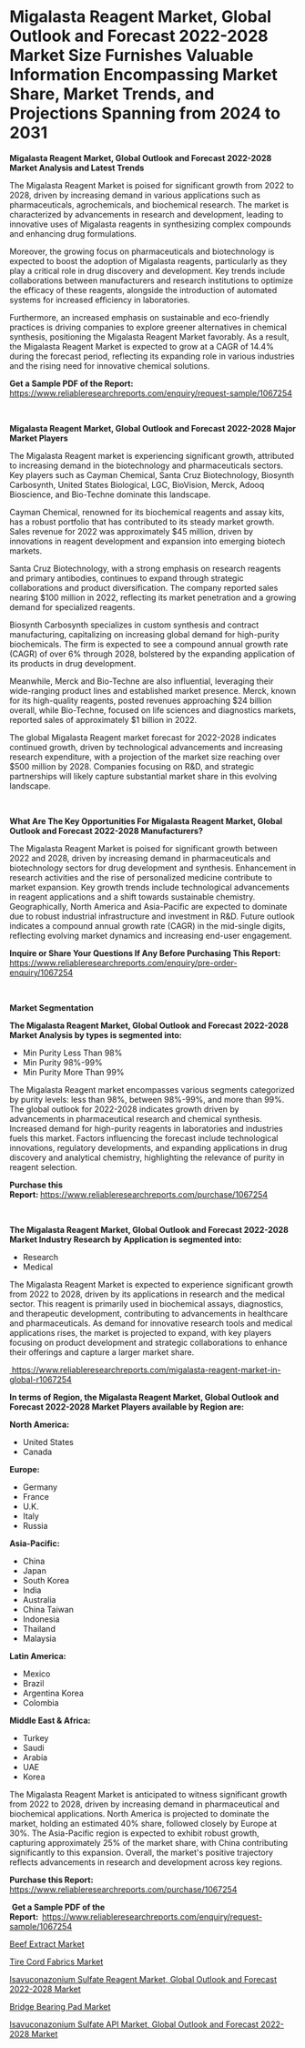 <p><h1>Migalasta Reagent Market, Global Outlook and Forecast 2022-2028 Market Size Furnishes Valuable Information Encompassing Market Share, Market Trends, and Projections Spanning from 2024 to 2031</h1></p><p><strong>Migalasta Reagent Market, Global Outlook and Forecast 2022-2028 Market Analysis and Latest Trends</strong></p>
<p><p>The Migalasta Reagent Market is poised for significant growth from 2022 to 2028, driven by increasing demand in various applications such as pharmaceuticals, agrochemicals, and biochemical research. The market is characterized by advancements in research and development, leading to innovative uses of Migalasta reagents in synthesizing complex compounds and enhancing drug formulations. </p><p>Moreover, the growing focus on pharmaceuticals and biotechnology is expected to boost the adoption of Migalasta reagents, particularly as they play a critical role in drug discovery and development. Key trends include collaborations between manufacturers and research institutions to optimize the efficacy of these reagents, alongside the introduction of automated systems for increased efficiency in laboratories.</p><p>Furthermore, an increased emphasis on sustainable and eco-friendly practices is driving companies to explore greener alternatives in chemical synthesis, positioning the Migalasta Reagent Market favorably. As a result, the Migalasta Reagent Market is expected to grow at a CAGR of 14.4% during the forecast period, reflecting its expanding role in various industries and the rising need for innovative chemical solutions.</p></p>
<p><strong>Get a Sample PDF of the Report:&nbsp;</strong> <a href="https://www.reliableresearchreports.com/enquiry/request-sample/1067254">https://www.reliableresearchreports.com/enquiry/request-sample/1067254</a></p>
<p>&nbsp;</p>
<p><strong>Migalasta Reagent Market, Global Outlook and Forecast 2022-2028 Major Market Players</strong></p>
<p><p>The Migalasta Reagent market is experiencing significant growth, attributed to increasing demand in the biotechnology and pharmaceuticals sectors. Key players such as Cayman Chemical, Santa Cruz Biotechnology, Biosynth Carbosynth, United States Biological, LGC, BioVision, Merck, Adooq Bioscience, and Bio-Techne dominate this landscape. </p><p>Cayman Chemical, renowned for its biochemical reagents and assay kits, has a robust portfolio that has contributed to its steady market growth. Sales revenue for 2022 was approximately $45 million, driven by innovations in reagent development and expansion into emerging biotech markets.</p><p>Santa Cruz Biotechnology, with a strong emphasis on research reagents and primary antibodies, continues to expand through strategic collaborations and product diversification. The company reported sales nearing $100 million in 2022, reflecting its market penetration and a growing demand for specialized reagents.</p><p>Biosynth Carbosynth specializes in custom synthesis and contract manufacturing, capitalizing on increasing global demand for high-purity biochemicals. The firm is expected to see a compound annual growth rate (CAGR) of over 6% through 2028, bolstered by the expanding application of its products in drug development.</p><p>Meanwhile, Merck and Bio-Techne are also influential, leveraging their wide-ranging product lines and established market presence. Merck, known for its high-quality reagents, posted revenues approaching $24 billion overall, while Bio-Techne, focused on life sciences and diagnostics markets, reported sales of approximately $1 billion in 2022.</p><p>The global Migalasta Reagent market forecast for 2022-2028 indicates continued growth, driven by technological advancements and increasing research expenditure, with a projection of the market size reaching over $500 million by 2028. Companies focusing on R&D, and strategic partnerships will likely capture substantial market share in this evolving landscape.</p></p>
<p>&nbsp;</p>
<p><strong>What Are The Key Opportunities For Migalasta Reagent Market, Global Outlook and Forecast 2022-2028 Manufacturers?</strong></p>
<p><p>The Migalasta Reagent Market is poised for significant growth between 2022 and 2028, driven by increasing demand in pharmaceuticals and biotechnology sectors for drug development and synthesis. Enhancement in research activities and the rise of personalized medicine contribute to market expansion. Key growth trends include technological advancements in reagent applications and a shift towards sustainable chemistry. Geographically, North America and Asia-Pacific are expected to dominate due to robust industrial infrastructure and investment in R&D. Future outlook indicates a compound annual growth rate (CAGR) in the mid-single digits, reflecting evolving market dynamics and increasing end-user engagement.</p></p>
<p><strong>Inquire or Share Your Questions If Any Before Purchasing This Report:</strong> <a href="https://www.reliableresearchreports.com/enquiry/pre-order-enquiry/1067254">https://www.reliableresearchreports.com/enquiry/pre-order-enquiry/1067254</a></p>
<p>&nbsp;</p>
<p><strong>Market Segmentation</strong></p>
<p><strong>The Migalasta Reagent Market, Global Outlook and Forecast 2022-2028 Market Analysis by types is segmented into:</strong></p>
<p><ul><li>Min Purity Less Than 98%</li><li>Min Purity 98%-99%</li><li>Min Purity More Than 99%</li></ul></p>
<p><p>The Migalasta Reagent market encompasses various segments categorized by purity levels: less than 98%, between 98%-99%, and more than 99%. The global outlook for 2022-2028 indicates growth driven by advancements in pharmaceutical research and chemical synthesis. Increased demand for high-purity reagents in laboratories and industries fuels this market. Factors influencing the forecast include technological innovations, regulatory developments, and expanding applications in drug discovery and analytical chemistry, highlighting the relevance of purity in reagent selection.</p></p>
<p><strong>Purchase this Report:&nbsp;</strong><a href="https://www.reliableresearchreports.com/purchase/1067254">https://www.reliableresearchreports.com/purchase/1067254</a></p>
<p>&nbsp;</p>
<p><strong>The Migalasta Reagent Market, Global Outlook and Forecast 2022-2028 Market Industry Research by Application is segmented into:</strong></p>
<p><ul><li>Research</li><li>Medical</li></ul></p>
<p><p>The Migalasta Reagent Market is expected to experience significant growth from 2022 to 2028, driven by its applications in research and the medical sector. This reagent is primarily used in biochemical assays, diagnostics, and therapeutic development, contributing to advancements in healthcare and pharmaceuticals. As demand for innovative research tools and medical applications rises, the market is projected to expand, with key players focusing on product development and strategic collaborations to enhance their offerings and capture a larger market share.</p></p>
<p><a href="https://www.reliableresearchreports.com/migalasta-reagent-market-in-global-r1067254">&nbsp;https://www.reliableresearchreports.com/migalasta-reagent-market-in-global-r1067254</a></p>
<p><strong>In terms of Region, the Migalasta Reagent Market, Global Outlook and Forecast 2022-2028 Market Players available by Region are:</strong></p>
<p>
    <p> <strong> North America: </strong>
        <ul>
            <li>United States</li>
            <li>Canada</li>
        </ul>
        </p> 
    <p> <strong> Europe: </strong>
        <ul>
            <li>Germany</li>
            <li>France</li>
            <li>U.K.</li>
            <li>Italy</li>
            <li>Russia</li>
        </ul>
        </p> 
    <p> <strong> Asia-Pacific: </strong>
        <ul>
            <li>China</li>
            <li>Japan</li>
            <li>South Korea</li>
            <li>India</li>
            <li>Australia</li>
            <li>China Taiwan</li>
            <li>Indonesia</li>
            <li>Thailand</li>
            <li>Malaysia</li>
        </ul>
        </p> 
    <p> <strong> Latin America: </strong>
        <ul>
            <li>Mexico</li>
            <li>Brazil</li>
            <li>Argentina Korea</li>
            <li>Colombia</li>
        </ul>
        </p> 
    <p> <strong> Middle East & Africa: </strong>
        <ul>
            <li>Turkey</li>
            <li>Saudi</li>
            <li>Arabia</li>
            <li>UAE</li>
            <li>Korea</li>
        </ul>
    </p>
    </p>
<p><p>The Migalasta Reagent Market is anticipated to witness significant growth from 2022 to 2028, driven by increasing demand in pharmaceutical and biochemical applications. North America is projected to dominate the market, holding an estimated 40% share, followed closely by Europe at 30%. The Asia-Pacific region is expected to exhibit robust growth, capturing approximately 25% of the market share, with China contributing significantly to this expansion. Overall, the market's positive trajectory reflects advancements in research and development across key regions.</p></p>
<p><strong>Purchase this Report: </strong><a href="https://www.reliableresearchreports.com/purchase/1067254">https://www.reliableresearchreports.com/purchase/1067254</a></p>
<p>&nbsp;<strong>Get a Sample PDF of the Report:&nbsp;&nbsp;</strong><a href="https://www.reliableresearchreports.com/enquiry/request-sample/1067254">https://www.reliableresearchreports.com/enquiry/request-sample/1067254</a></p>
<p><strong></strong></p>
<p><p><a href="https://medium.com/@daleaams71/the-comprehensive-beef-extract-market-research-report-is-essential-for-understanding-current-172dcc17f236">Beef Extract Market</a></p><p><a href="https://www.linkedin.com/pulse/tire-cord-fabrics-industry-sector-market-dynamics-future-scenarios-o0nie?trackingId=ilL9gFPuR3eYDizkClDFVw%3D%3D">Tire Cord Fabrics Market</a></p><p><a href="https://github.com/DianaWilson796/Market-Research-Report-List-1/blob/main/isavuconazonium-sulfate-reagent-market-global-outlook-and-forecast-2022-2028-market.md">Isavuconazonium Sulfate Reagent Market, Global Outlook and Forecast 2022-2028 Market</a></p><p><a href="https://issuu.com/reportprime-2/docs/bridge-bearing-pad-market-size-2030_2cd3f5a470bb2d">Bridge Bearing Pad Market</a></p><p><a href="https://github.com/LacThu1/Market-Research-Report-List-1/blob/main/isavuconazonium-sulfate-api-market-global-outlook-and-forecast-2022-2028-market.md">Isavuconazonium Sulfate API Market, Global Outlook and Forecast 2022-2028 Market</a></p></p>